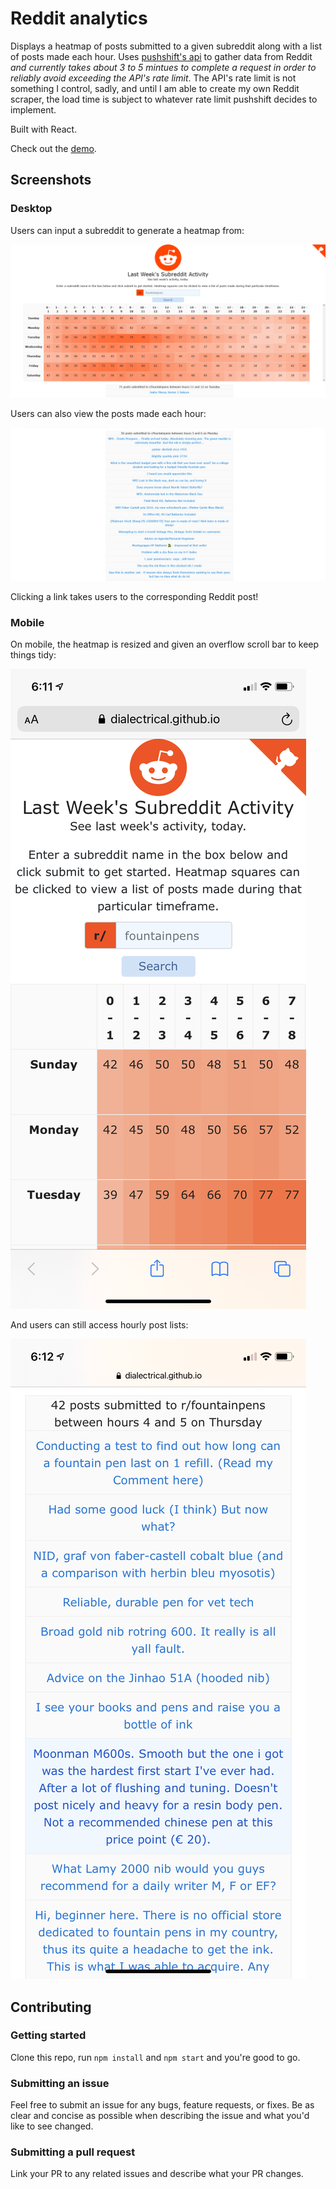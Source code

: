 # Reddit analytics

Displays a heatmap of posts submitted to a given subreddit along with a list of posts made each hour. Uses [pushshift's api](https://github.com/pushshift/api) to gather data from Reddit *and currently takes about 3 to 5 mintues to complete a request in order to reliably avoid exceeding the API's rate limit*. The API's rate limit is not something I control, sadly, and until I am able to create my own Reddit scraper, the load time is subject to whatever rate limit pushshift decides to implement. 

Built with React.

Check out the [demo](https://dialectrical.github.io/reddit-analytics/).

## Screenshots

### Desktop

Users can input a subreddit to generate a heatmap from:

![alt](./assets/screenshot1.png)

Users can also view the posts made each hour:

![alt](./assets/screenshot2.png)

Clicking a link takes users to the corresponding Reddit post!

### Mobile

On mobile, the heatmap is resized and given an overflow scroll bar to keep things tidy:

![alt](./assets/screenshotMobile1.PNG)

And users can still access hourly post lists:

![alt](./assets/screenshotMobile2.PNG)

## Contributing

### Getting started

Clone this repo, run `npm install` and `npm start` and you're good to go.

### Submitting an issue

Feel free to submit an issue for any bugs, feature requests, or fixes. Be as clear and concise as possible when describing the issue and what you'd like to see changed.

### Submitting a pull request

Link your PR to any related issues and describe what your PR changes.
